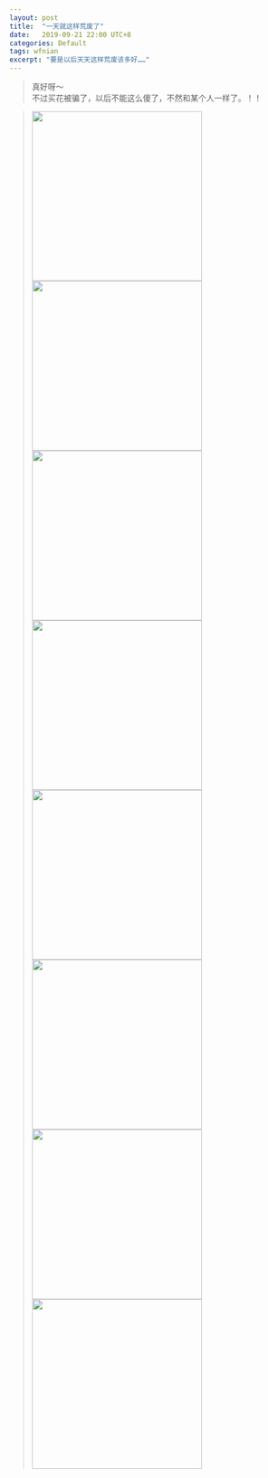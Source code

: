 ```yaml
---
layout: post
title:  "一天就这样荒废了"
date:   2019-09-21 22:00 UTC+8
categories: Default
tags: wfnian
excerpt: "要是以后天天这样荒废该多好……"
---
```


> 真好呀～  
> 不过买花被骗了，以后不能这么傻了，不然和某个人一样了。！！

> <img src="https://p.pstatp.com/origin/fe4d00007ab5e0b6f234" width="300">
> <img src="https://p.pstatp.com/origin/fefc0000c8f22fd068b1" width="300">
> <img src="https://p.pstatp.com/origin/fe4c0000901149885a1e" width="300">
> <img src="https://p.pstatp.com/origin/ffbf00009324b87696dd" width="300">
> <img src="https://p.pstatp.com/origin/ff3e0000a3f133f324aa" width="300">
> <img src="https://p.pstatp.com/origin/1372100001af1824efc6c" width="300">
> <img src="https://p.pstatp.com/origin/fe7b0000a70fe658a17b" width="300">
> <img src="https://p.pstatp.com/origin/ff150000c5b746e0cd9d" width="300">    
